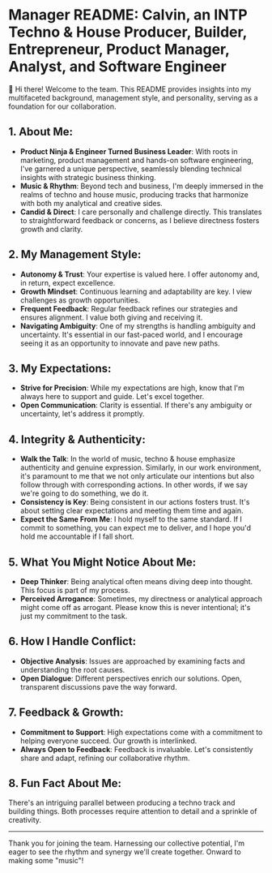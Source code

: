 # Manager README: Calvin, an INTP Techno & House Producer, Builder, Entrepreneur, Product Manager, Analyst, and Software Engineer

👋 Hi there! Welcome to the team. This README provides insights into my multifaceted background, management style, and personality, serving as a foundation for our collaboration.

## 1. About Me:
- **Product Ninja & Engineer Turned Business Leader**: With roots in marketing, product management and hands-on software engineering, I've garnered a unique perspective, seamlessly blending technical insights with strategic business thinking.
- **Music & Rhythm**: Beyond tech and business, I'm deeply immersed in the realms of techno and house music, producing tracks that harmonize with both my analytical and creative sides.
- **Candid & Direct**: I care personally and challenge directly. This translates to straightforward feedback or concerns, as I believe directness fosters growth and clarity.

## 2. My Management Style:
- **Autonomy & Trust**: Your expertise is valued here. I offer autonomy and, in return, expect excellence.
- **Growth Mindset**: Continuous learning and adaptability are key. I view challenges as growth opportunities.
- **Frequent Feedback**: Regular feedback refines our strategies and ensures alignment. I value both giving and receiving it.
- **Navigating Ambiguity**: One of my strengths is handling ambiguity and uncertainty. It's essential in our fast-paced world, and I encourage seeing it as an opportunity to innovate and pave new paths.

## 3. My Expectations:
- **Strive for Precision**: While my expectations are high, know that I'm always here to support and guide. Let's excel together.
- **Open Communication**: Clarity is essential. If there's any ambiguity or uncertainty, let's address it promptly.

## 4. Integrity & Authenticity:
- **Walk the Talk**: In the world of music, techno & house emphasize authenticity and genuine expression. Similarly, in our work environment, it's paramount to me that we not only articulate our intentions but also follow through with corresponding actions. In other words, if we say we're going to do something, we do it.
- **Consistency is Key**: Being consistent in our actions fosters trust. It's about setting clear expectations and meeting them time and again. 
- **Expect the Same From Me**: I hold myself to the same standard. If I commit to something, you can expect me to deliver, and I hope you'd hold me accountable if I fall short.


## 5. What You Might Notice About Me:
- **Deep Thinker**: Being analytical often means diving deep into thought. This focus is part of my process.
- **Perceived Arrogance**: Sometimes, my directness or analytical approach might come off as arrogant. Please know this is never intentional; it's just my commitment to the task.

## 6. How I Handle Conflict:
- **Objective Analysis**: Issues are approached by examining facts and understanding the root causes.
- **Open Dialogue**: Different perspectives enrich our solutions. Open, transparent discussions pave the way forward.

## 7. Feedback & Growth:
- **Commitment to Support**: High expectations come with a commitment to helping everyone succeed. Our growth is interlinked.
- **Always Open to Feedback**: Feedback is invaluable. Let's consistently share and adapt, refining our collaborative rhythm.

## 8. Fun Fact About Me:
There's an intriguing parallel between producing a techno track and building things. Both processes require attention to detail and a sprinkle of creativity.

---

Thank you for joining the team. Harnessing our collective potential, I'm eager to see the rhythm and synergy we'll create together. Onward to making some "music"!
